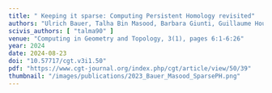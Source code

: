 ```yaml
---
title: " Keeping it sparse: Computing Persistent Homology revisited"
authors: "Ulrich Bauer, Talha Bin Masood, Barbara Giunti, Guillaume Houry, Michael Kerber, Abhishek Rathod"
scivis_authors: [ "talma90" ]
venue: "Computing in Geometry and Topology, 3(1), pages 6:1-6:26"
year: 2024
date: 2024-08-23
doi: "10.57717/cgt.v3i1.50"
pdf: "https://www.cgt-journal.org/index.php/cgt/article/view/50/39"
thumbnail: "/images/publications/2023_Bauer_Masood_SparsePH.png"
---
```

